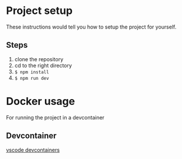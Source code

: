 # Project setup
These instructions would tell you how to setup the project for yourself.
## Steps
1. clone the repository
2. cd to the right directory
3. `$ npm install`
4. `$ npm run dev`

# Docker usage
For running the project in a devcontainer
## Devcontainer
[vscode devcontainers](https://code.visualstudio.com/docs/devcontainers/create-dev-container)
